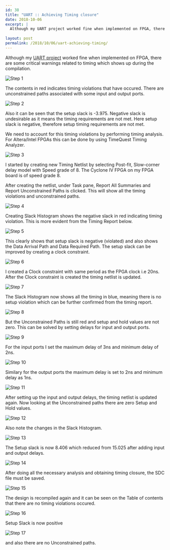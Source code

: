 ```yaml
---
id: 38
title: "UART :: Achieving Timing closure"
date: 2018-10-06
excerpt: |
  Although my UART project worked fine when implemented on FPGA, there are some critical warnings related to timing which shows up during the compilation.
  
layout: post
permalink: /2018/10/06/uart-achieving-timing/
---
```

Although my [UART project](https://blog.amplesync.com/assets/pages/serialfpga/) worked fine when implemented on FPGA, there are some critical warnings related to timing which shows up during the compilation.

![Step 1](/assets/images/UART_timing/Step1.png)

The contents in red indicates timing violations that have occured. There are unconstrained paths associated with some input and output ports.

![Step 2](/assets/images/UART_timing/Step2.png)

Also it can be seen that the setup slack is -3.975. Negative slack is undesirable as it means the timing requirements are not met. Here setup slack is negative, therefore setup timing requirements are not met.

We need to account for this timing violations by performing timing analysis. For Altera/Intel FPGAs this can be done by using TimeQuest Timing Analyzer.

![Step 3](/assets/images/UART_timing/Step3.png)

I started by creating new Timing Netlist by selecting Post-fit, Slow-corner delay model with Speed grade of 8. The Cyclone IV FPGA on my FPGA board is of speed grade 8.

After creating the netlist, under Task pane, Report All Summaries and Report Unconstrained Paths is clicked. This will show all the timing violations and unconstrained paths.

![Step 4](/assets/images/UART_timing/Step4.png)

Creating Slack Histogram shows the negative slack in red indicating timing violation. This is more evident from the Timing Report below.

![Step 5](/assets/images/UART_timing/Step5.png)

This clearly shows that setup slack is negative (violated) and also shows the Data Arrival Path and Data Required Path. The setup slack can be improved by creating a clock constraint.

![Step 6](/assets/images/UART_timing/Step6.png)

I created a Clock constraint with same period as the FPGA clock i.e 20ns. After the Clock constraint is created the timing netlist is updated.

![Step 7](/assets/images/UART_timing/Step7.png)

The Slack Histogram now shows all the timing in blue, meaning there is no setup violation which can be further confirmed from the timing report.

![Step 8](/assets/images/UART_timing/Step8.png)

But the Unconstrained Paths is still red and setup and hold values are not zero. This can be solved by setting delays for input and output ports.

![Step 9](/assets/images/UART_timing/Step1.png)

For the input ports I set the maximum delay of 3ns and minimum delay of 2ns.

![Step 10](/assets/images/UART_timing/Step10.png)

Similary for the output ports the maximum delay is set to 2ns and minimum delay as 1ns.

![Step 11](/assets/images/UART_timing/Step11.png)

After setting up the input and output delays, the timing netlist is updated again. Now looking at the Unconstrained paths there are zero Setup and Hold values.

![Step 12](/assets/images/UART_timing/Step12.png)

Also note the changes in the Slack Histogram.

![Step 13](/assets/images/UART_timing/Step13.png)

The Setup slack is now 8.406 which reduced from 15.025 after adding input and output delays. 

![Step 14](/assets/images/UART_timing/Step14.png)

After doing all the necessary analysis and obtaining timing closure, the SDC file must be saved.

![Step 15](/assets/images/UART_timing/Step15.png)

The design is recompiled again and it can be seen on the Table of contents that there are no timing violations occured.

![Step 16](/assets/images/UART_timing/Step16.png)

Setup Slack is now positive

![Step 17](/assets/images/UART_timing/Step17.png)

and also there are no Unconstrained paths.
